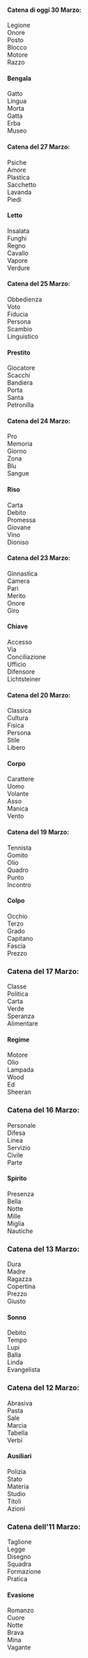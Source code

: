 #### Catena di oggi 30 Marzo:

Legione<br>
Onore<br>
Posto<br>
Blocco<br>
Motore<br>
Razzo<br>
#### Bengala
Gatto<br>
Lingua<br>
Morta<br>
Gatta<br>
Erba<br>
Museo


#### Catena del 27 Marzo:

Psiche<br>
Amore<br>
Plastica<br>
Sacchetto<br>
Lavanda<br>
Piedi<br>
#### Letto
Insalata<br>
Funghi<br>
Regno<br>
Cavallo<br>
Vapore<br>
Verdure


#### Catena del 25 Marzo:

Obbedienza<br>
Voto<br>
Fiducia<br>
Persona<br>
Scambio<br>
Linguistico<br>
#### Prestito
Giocatore<br>
Scacchi<br>
Bandiera<br>
Porta<br>
Santa<br>
Petronilla


#### Catena del 24 Marzo:

Pro<br>
Memoria<br>
Giorno<br>
Zona<br>
Blu<br>
Sangue<br>
#### Riso
Carta<br>
Debito<br>
Promessa<br>
Giovane<br>
Vino<br>
Dioniso


#### Catena del 23 Marzo:

Ginnastica<br>
Camera<br>
Pari<br>
Merito<br>
Onore<br>
Giro<br>
#### Chiave
Accesso<br>
Via<br>
Conciliazione<br>
Ufficio<br>
Difensore<br>
Lichtsteiner


#### Catena del 20 Marzo:

Classica<br>
Cultura<br>
Fisica<br>
Persona<br>
Stile<br>
Libero<br>
#### Corpo
Carattere<br>
Uomo<br>
Volante<br>
Asso<br>
Manica<br>
Vento


#### Catena del 19 Marzo:

Tennista<br>
Gomito<br>
Olio<br>
Quadro<br>
Punto<br>
Incontro<br>
#### Colpo
Occhio<br>
Terzo<br>
Grado<br>
Capitano<br>
Fascia<br>
Prezzo


### Catena del 17 Marzo:
Classe<br>
Politica<br>
Carta<br>
Verde<br>
Speranza<br>
Alimentare<br>
#### Regime
Motore<br>
Olio<br>
Lampada<br>
Wood<br>
Ed<br>
Sheeran


### Catena del 16 Marzo:
Personale<br>
Difesa<br>
Linea<br>
Servizio<br>
Civile<br>
Parte<br>
#### Spirito
Presenza<br>
Bella<br>
Notte<br>
Mille<br>
Miglia<br>
Nautiche


### Catena del 13 Marzo:
Dura<br>
Madre<br>
Ragazza<br>
Copertina<br>
Prezzo<br>
Giusto<br>
#### Sonno
Debito<br>
Tempo<br>
Lupi<br>
Balla<br>
Linda<br>
Evangelista<br>


### Catena del 12 Marzo:
Abrasiva<br>
Pasta<br>
Sale<br>
Marcia<br>
Tabella<br>
Verbi<br>
#### Ausiliari
Polizia<br>
Stato<br>
Materia<br>
Studio<br>
Titoli<br>
Azioni<br>


### Catena dell'11 Marzo:

Taglione<br>
Legge<br>
Disegno<br>
Squadra<br>
Formazione<br>
Pratica<br>
#### Evasione
Romanzo<br>
Cuore<br>
Notte<br>
Brava<br>
Mina<br>
Vagante<br>
